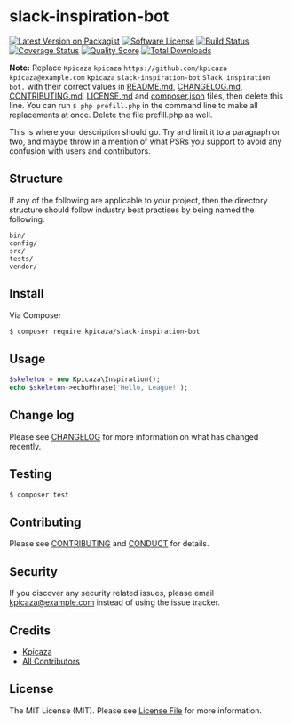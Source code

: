 # slack-inspiration-bot

[![Latest Version on Packagist][ico-version]][link-packagist]
[![Software License][ico-license]](LICENSE.md)
[![Build Status][ico-travis]][link-travis]
[![Coverage Status][ico-scrutinizer]][link-scrutinizer]
[![Quality Score][ico-code-quality]][link-code-quality]
[![Total Downloads][ico-downloads]][link-downloads]

**Note:** Replace ```Kpicaza``` ```kpicaza``` ```https://github.com/kpicaza``` ```kpicaza@example.com``` ```kpicaza``` ```slack-inspiration-bot``` ```Slack inspiration bot.``` with their correct values in [README.md](README.md), [CHANGELOG.md](CHANGELOG.md), [CONTRIBUTING.md](CONTRIBUTING.md), [LICENSE.md](LICENSE.md) and [composer.json](composer.json) files, then delete this line. You can run `$ php prefill.php` in the command line to make all replacements at once. Delete the file prefill.php as well.

This is where your description should go. Try and limit it to a paragraph or two, and maybe throw in a mention of what
PSRs you support to avoid any confusion with users and contributors.

## Structure

If any of the following are applicable to your project, then the directory structure should follow industry best practises by being named the following.

```
bin/        
config/
src/
tests/
vendor/
```


## Install

Via Composer

``` bash
$ composer require kpicaza/slack-inspiration-bot
```

## Usage

``` php
$skeleton = new Kpicaza\Inspiration();
echo $skeleton->echoPhrase('Hello, League!');
```

## Change log

Please see [CHANGELOG](CHANGELOG.md) for more information on what has changed recently.

## Testing

``` bash
$ composer test
```

## Contributing

Please see [CONTRIBUTING](CONTRIBUTING.md) and [CONDUCT](CONDUCT.md) for details.

## Security

If you discover any security related issues, please email kpicaza@example.com instead of using the issue tracker.

## Credits

- [Kpicaza][link-author]
- [All Contributors][link-contributors]

## License

The MIT License (MIT). Please see [License File](LICENSE.md) for more information.

[ico-version]: https://img.shields.io/packagist/v/kpicaza/slack-inspiration-bot.svg?style=flat-square
[ico-license]: https://img.shields.io/badge/license-MIT-brightgreen.svg?style=flat-square
[ico-travis]: https://img.shields.io/travis/kpicaza/slack-inspiration-bot/master.svg?style=flat-square
[ico-scrutinizer]: https://img.shields.io/scrutinizer/coverage/g/kpicaza/slack-inspiration-bot.svg?style=flat-square
[ico-code-quality]: https://img.shields.io/scrutinizer/g/kpicaza/slack-inspiration-bot.svg?style=flat-square
[ico-downloads]: https://img.shields.io/packagist/dt/kpicaza/slack-inspiration-bot.svg?style=flat-square

[link-packagist]: https://packagist.org/packages/kpicaza/slack-inspiration-bot
[link-travis]: https://travis-ci.org/kpicaza/slack-inspiration-bot
[link-scrutinizer]: https://scrutinizer-ci.com/g/kpicaza/slack-inspiration-bot/code-structure
[link-code-quality]: https://scrutinizer-ci.com/g/kpicaza/slack-inspiration-bot
[link-downloads]: https://packagist.org/packages/kpicaza/slack-inspiration-bot
[link-author]: https://github.com/kpicaza
[link-contributors]: ../../contributors
